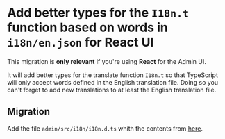 # Add better types for the `I18n.t` function based on words in `i18n/en.json` for React UI

This migration is **only relevant** if you're using **React** for the Admin UI.

It will add better types for the translate function `I18n.t` so that TypeScript will only accept words defined in the
English translation file.
Doing so you can't forget to add new translations to at least the English translation file.

## Migration

Add the file `admin/src/i18n/i18n.d.ts` whith the contents from [here](../../test/baselines/adapter_TS_React/admin/i18n/i18n.d.ts).
